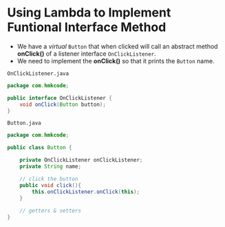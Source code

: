 Using Lambda to Implement Funtional Interface Method
====================================================

- We have a *virtual* `Button` that when clicked will call an abstract method **onClick()** of a listener interface `OnClickListener`.
- We need to implement the **onClick()** so that it prints the `Button` name. 


`OnClickListener.java`

```java
package com.hmkcode;

public interface OnClickListener {
	void onClick(Button button);
}
```

`Button.java`

```java
package com.hmkcode;

public class Button {

	private OnClickListener onClickListener;
	private String name;

	// click the button
	public void click(){
		this.onClickListener.onClick(this);
	}
	
	// getters & setters
}
```

